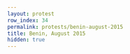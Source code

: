 ```yaml
---
layout: protest
row_index: 34
permalink: protests/benin-august-2015
title: Benin, August 2015
hidden: true
---
```


